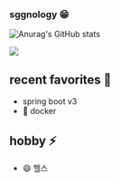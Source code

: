 ### sggnology 😁

![Anurag's GitHub stats](https://github-readme-stats-sigma-five.vercel.app/api?username=sggnology&show_icons=true&theme=radical)

<a href=""> <img align="center" src="https://github-readme-stats-sigma-five.vercel.app/api/top-langs/?username=sggnology&theme=react&line_height=40&hide=css"/> </a>

## recent favorites 🌱
- spring boot v3
- 🐳 docker 

## hobby ⚡
- 😄 헬스
<!--
**sggnology/sggnology** is a ✨ _special_ ✨ repository because its `README.md` (this file) appears on your GitHub profile.

Here are some ideas to get you started:

- 🔭 I’m currently working on ...
- 🌱 I’m currently learning ...
- 👯 I’m looking to collaborate on ...
- 🤔 I’m looking for help with ...
- 💬 Ask me about ...
- 📫 How to reach me: ...
- 😄 Pronouns: ...
- ⚡ Fun fact: ...
-->
